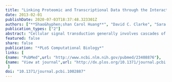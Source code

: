 ```yaml
---
title: "Linking Proteomic and Transcriptional Data through the Interactome and Epigenome Reveals a Map of Oncogene-induced Signaling"
date: 2013-02-01
publishDate: 2020-07-03T18:37:48.323301Z
authors: ["**Shao&hyphen;shan Carol Huang**", "David C. Clarke", "Sara J. C. Gosline", "Adam Labadorf", "Candace R. Chouinard", "William Gordon", "Douglas A. Lauffenburger", "Ernest Fraenkel"]
publication_types: ["2"]
abstract: "Cellular signal transduction generally involves cascades of post-translational protein modifications that rapidly catalyze changes in protein-DNA interactions and gene expression. High-throughput measurements are improving our ability to study each of these stages individually, but do not capture the connections between them. Here we present an approach for building a network of physical links among these data that can be used to prioritize targets for pharmacological intervention. Our method recovers the critical missing links between proteomic and transcriptional data by relating changes in chromatin accessibility to changes in expression and then uses these links to connect proteomic and transcriptome data. We applied our approach to integrate epigenomic, phosphoproteomic and transcriptome changes induced by the variant III mutation of the epidermal growth factor receptor (EGFRvIII) in a cell line model of glioblastoma multiforme (GBM). To test the relevance of the network, we used small molecules to target highly connected nodes implicated by the network model that were not detected by the experimental data in isolation and we found that a large fraction of these agents alter cell viability. Among these are two compounds, ICG-001, targeting CREB binding protein (CREBBP), and PKF118-310, targeting $β$-catenin (CTNNB1), which have not been tested previously for effectiveness against GBM. At the level of transcriptional regulation, we used chromatin immunoprecipitation sequencing (ChIP-Seq) to experimentally determine the genome-wide binding locations of p300, a transcriptional co-regulator highly connected in the network. Analysis of p300 target genes suggested its role in tumorigenesis. We propose that this general method, in which experimental measurements are used as constraints for building regulatory networks from the interactome while taking into account noise and missing data, should be applicable to a wide range of high-throughput datasets."
featured: false
share: false
publication: "*PLoS Computational Biology*"
links: [ 
{name: "PubMed",url: "http://www.ncbi.nlm.nih.gov/pubmed/23408876"},
{name: "View at journal",url: "http://dx.plos.org/10.1371/journal.pcbi.1002887"}
 ] 
doi: "10.1371/journal.pcbi.1002887"
---
```


